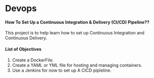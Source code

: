 # Devops
#### How To Set Up a Continuous Integration & Delivery (CI/CD) Pipeline??

This project is to help learn how to set up Continuous Integration and Continuous Delivery. 

#### List of Objectives
  1. Create a DockerFile.
  2. Create a YAML or YML file for hosting and managing containers.
  3. Use a Jenkins for now to set up A CICD pipleline.

